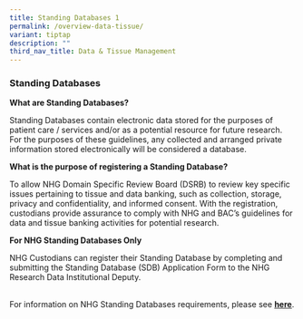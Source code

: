 ```yaml
---
title: Standing Databases 1
permalink: /overview-data-tissue/
variant: tiptap
description: ""
third_nav_title: Data & Tissue Management
---
```

<h3>Standing Databases</h3>
<p><strong>What are Standing Databases?</strong>
</p>
<p>Standing Databases contain electronic data stored for the purposes of
patient care / services and/or as a potential resource for future research.
For the purposes of these guidelines, any collected and arranged private
information stored electronically will be considered a database.</p>
<p><strong>What is the purpose of registering a Standing Database?</strong>
</p>
<p>To allow NHG Domain Specific Review Board (DSRB) to review key specific
issues pertaining to tissue and data banking, such as collection, storage,
privacy and confidentiality, and informed consent. With the registration,
custodians provide assurance to comply with NHG and BAC’s guidelines for
data and tissue banking activities for potential research.</p>
<p><strong>For NHG Standing Databases Only</strong>
</p>
<p>NHG Custodians can register their Standing Database by completing and
submitting the Standing Database (SDB) Application Form to the NHG Research
Data Institutional Deputy.</p>
<p>
<br>For information on NHG Standing Databases requirements, please see <strong><a href="https://www.research.nhg.com.sg/wps/wcm/connect/romp/nhgromp/06+conducting+research/standing+databases" rel="noopener noreferrer nofollow" target="_blank"><u>here</u></a></strong>.</p>
<p>&nbsp;</p>
<p></p>
<p>&nbsp;</p>